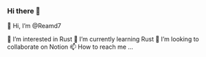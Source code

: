 ### Hi there 👋

<!--
**zcliu814/zcliu814** is a ✨ _special_ ✨ repository because its `README.md` (this file) appears on your GitHub profile.

Here are some ideas to get you started:

- 🔭 I’m currently working on ...
- 🌱 I’m currently learning ...
- 👯 I’m looking to collaborate on ...
- 🤔 I’m looking for help with ...
- 💬 Ask me about ...
- 📫 How to reach me: ...
- 😄 Pronouns: ...
- ⚡ Fun fact: ...
-->👋 Hi, I’m @Reamd7
👀 I’m interested in Rust
🌱 I’m currently learning Rust
💞️ I’m looking to collaborate on Notion
📫 How to reach me ...
